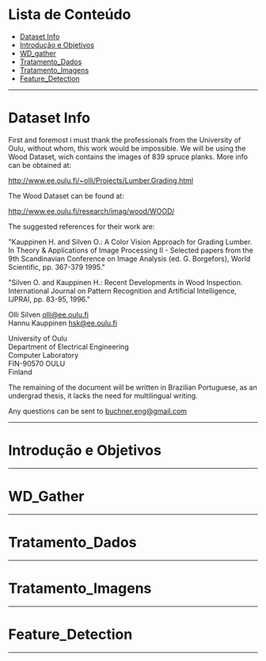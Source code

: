 # Lista de Conteúdo

+ [Dataset Info](#dataset-info)
+ [Introdução e Objetivos](#introdução-e-objetivos)
+ [WD_gather](#wd_gather)
+ [Tratamento_Dados](#tratamento_dados)
+ [Tratamento_Imagens](#tratamento_imagens)
+ [Feature_Detection](#feature_detection)

**********

# Dataset Info

First and foremost i must thank the professionals from the University of Oulu, without whom, this work would be impossible. We will be using the Wood Dataset, wich contains the images of 839 spruce planks. More info can be obtained at:

http://www.ee.oulu.fi/~olli/Projects/Lumber.Grading.html

The Wood Dataset can be found at:

http://www.ee.oulu.fi/research/imag/wood/WOOD/

The suggested references for their work are:

"Kauppinen H. and Silven O.: A Color Vision Approach for Grading Lumber. In Theory & Applications of Image Processing II - Selected papers from the 9th Scandinavian Conference on Image Analysis (ed. G. Borgefors), World Scientific, pp. 367-379 1995."

"Silven O. and Kauppinen H.: Recent Developments in Wood Inspection. International Journal on Pattern Recognition and Artificial Intelligence, IJPRAI, pp. 83-95, 1996."


Olli Silven       olli@ee.oulu.fi  
Hannu Kauppinen    hsk@ee.oulu.fi  

University of Oulu  
Department of Electrical Engineering  
Computer Laboratory  
FIN-90570 OULU  
Finland  

The remaining of the document will be written in Brazilian Portuguese, as an undergrad thesis, it lacks the need for multilingual writing.

Any questions can be sent to <buchner.eng@gmail.com>

**********

# Introdução e Objetivos



**********

# WD_Gather



**********

# Tratamento_Dados



**********

# Tratamento_Imagens



**********

# Feature_Detection



**********
